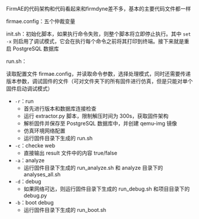 FirmAE的代码架构和代码看起来和firmdyne差不多，基本的主要代码文件都一样

firmae.config：五个仲裁变量

init.sh：初始化脚本，如果执行命令失败，则整个脚本将立即停止执行。其中 `set -x` 则启用了调试模式，它会在执行每个命令之前将其打印到终端。接下来就是重启 PostgreSQL 数据库

run.sh：

读取配置文件 firmae.config，并读取命令参数，选择处理模式，同时还需要传递版本参数，调试固件的文件（可对文件夹下的所有固件进行仿真，但是只能对单个固件启动调试模式）

- `-r`：run
  - 首先进行版本和数据库连接检查
  - 运行 extractor.py 脚本，限制解压时间为 300s，获取固件架构
  - 解析固件并保存至 PostgreSQL 数据库中，并创建 qemu-img 镜像
  - 仿真环境网络配置
  - 运行固件目录下生成的 run.sh
- `-c`：checke web
  - 直接输出 result 文件中的内容 true/false
- `-a`：analyze
  - 运行固件目录下生成的 run_analyze.sh 和 analyze 目录下的 analyses_all.sh
- `-d`：debug
  - 如果网络可达，则运行固件目录下生成的 run_debug.sh 和项目目录下的 debug.py
- `-b`：boot debug
  - 运行固件目录下生成的 run_boot.sh